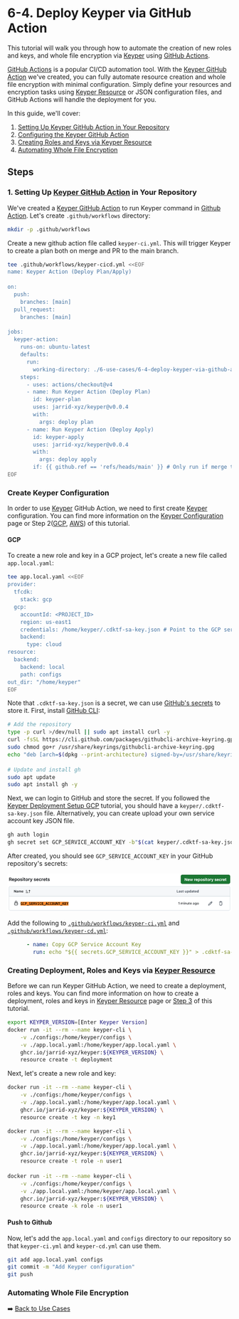 # 6-4. Deploy Keyper via GitHub Action

This tutorial will walk you through how to automate the creation of new roles and keys, and whole file encryption via [Keyper](https://jarrid.xyz/keyper) using [GitHub Actions](https://docs.github.com/en/actions).

[GitHub Actions](https://docs.github.com/en/actions) is a popular CI/CD automation tool. With the [Keyper GitHub Action](https://github.com/marketplace/actions/keyper-action) we've created, you can fully automate resource creation and whole file encryption with minimal configuration. Simply define your resources and encryption tasks using [Keyper Resource](https://jarrid.xyz/keyper/resource/) or JSON configuration files, and GitHub Actions will handle the deployment for you.

In this guide, we'll cover:

1. [Setting Up Keyper GitHub Action in Your Repository](#setting-up-keyper-github-action-in-your-repository)
2. [Configuring the Keyper GitHub Action](#configuring-the-keyper-github-action)
3. [Creating Roles and Keys via Keyper Resource](#creating-roles-and-keys-via-keyper-resource)
4. [Automating Whole File Encryption](#automating-whole-file-encryption)

## Steps

### 1. Setting Up [Keyper GitHub Action](https://github.com/marketplace/actions/keyper-action) in Your Repository

We've created a [Keyper GitHub Action](https://github.com/marketplace/actions/keyper-action) to run Keyper command in [Github Action](https://docs.github.com/en/actions). Let's create `.github/workflows` directory:

```sh {"cwd":"../../","id":"01J89JFBT83EN3MEZR8M5YCT0R"}
mkdir -p .github/workflows
```

Create a new github action file called `keyper-ci.yml`. This will trigger Keyper to create a plan both on merge and PR to the main branch.

```sh {"cwd":"../../","id":"01J8BNZXMK7R6QX1XSZJGBW294"}
tee .github/workflows/keyper-cicd.yml <<EOF
name: Keyper Action (Deploy Plan/Apply)

on:
  push:
    branches: [main]
  pull_request:
    branches: [main]

jobs:
  keyper-action:
    runs-on: ubuntu-latest
    defaults:
      run:
        working-directory: ./6-use-cases/6-4-deploy-keyper-via-github-action/ # modify this
    steps:
      - uses: actions/checkout@v4
      - name: Run Keyper Action (Deploy Plan)
        id: keyper-plan
        uses: jarrid-xyz/keyper@v0.0.4
        with:
          args: deploy plan
      - name: Run Keyper Action (Deploy Apply)
        id: keyper-apply
        uses: jarrid-xyz/keyper@v0.0.4
        with:
          args: deploy apply
        if: {{ github.ref == 'refs/heads/main' }} # Only run if merge to main
EOF
```

### Create Keyper Configuration

In order to use [Keyper](https://jarrid.xyz/keyper) GitHub Action, we need to first create [Keyper](https://jarrid.xyz/keyper) configuration. You can find more information on the [Keyper Configuration](https://jarrid.xyz/keyper/configuration/) page or Step 2([GCP](../../2-create-app-configuration-and-credentials-gcp/README.md), [AWS](../../2-create-app-configuration-and-credentials-aws/README.md)) of this tutorial.

#### GCP

To create a new role and key in a GCP project, let's create a new file called `app.local.yaml`:

```sh {"cwd":"../../","id":"01J8BZG51NVH7H0P1MF14QYAFP"}
tee app.local.yaml <<EOF
provider:
  tfcdk:
    stack: gcp
  gcp:
    accountId: <PROJECT_ID>
    region: us-east1
    credentials: /home/keyper/.cdktf-sa-key.json # Point to the GCP service account key JSON file
    backend:
      type: cloud
resource:
  backend:
    backend: local
    path: configs
out_dir: "/home/keyper"
EOF
```

Note that `.cdktf-sa-key.json` is a secret, we can use [GitHub's secrets](https://docs.github.com/en/actions/security-guides/encrypted-secrets) to store it. First, install [GitHub CLI](https://cli.github.com/):

```sh {"id":"01J8ECSXXH1TH043XEVTS4FZXA"}
# Add the repository
type -p curl >/dev/null || sudo apt install curl -y
curl -fsSL https://cli.github.com/packages/githubcli-archive-keyring.gpg | sudo dd of=/usr/share/keyrings/githubcli-archive-keyring.gpg
sudo chmod go+r /usr/share/keyrings/githubcli-archive-keyring.gpg
echo "deb [arch=$(dpkg --print-architecture) signed-by=/usr/share/keyrings/githubcli-archive-keyring.gpg] https://cli.github.com/packages stable main" | sudo tee /etc/apt/sources.list.d/github-cli.list > /dev/null

# Update and install gh
sudo apt update
sudo apt install gh -y
```

Next, we can login to GitHub and store the secret. If you followed the [Keyper Deployment Setup GCP](../../2-create-app-configuration-and-credentials-gcp/README.md) tutorial, you should have a `keyper/.cdktf-sa-key.json` file. Alternatively, you can create upload your own service account key JSON file.

```sh {"cwd":"../../","id":"01J8ECSXXH1TH043XEVYPTD0DR"}
gh auth login
gh secret set GCP_SERVICE_ACCOUNT_KEY -b"$(cat keyper/.cdktf-sa-key.json)" # Modify the file name to use your own key
```

After created, you should see `GCP_SERVICE_ACCOUNT_KEY` in your GitHub repository's secrets:

![GitHub Repository Secrets](./github-repository-secrets.png)

Add the following to [`.github/workflows/keyper-ci.yml`](./.github/workflows/keyper-ci.yml) and [`.github/workflows/keyper-cd.yml`](./.github/workflows/keyper-cd.yml):

```yml {"id":"01J8ECSXXH1TH043XEVZP2RBBR"}
      - name: Copy GCP Service Account Key
        run: echo "${{ secrets.GCP_SERVICE_ACCOUNT_KEY }}" > .cdktf-sa-key.json
```

### Creating Deployment, Roles and Keys via [Keyper Resource](https://jarrid.xyz/keyper/resource/)

Before we can run Keyper GitHub Action, we need to create a deployment, roles and keys. You can find more information on how to create a deployment, roles and keys in [Keyper Resource](https://jarrid.xyz/keyper/resource/) page or [Step 3](../../3-create-roles-and-keys/README.md) of this tutorial.

```sh {"cwd":"../../","id":"01J8ECSXXH1TH043XEW267NYZZ"}
export KEYPER_VERSION=[Enter Keyper Version]
docker run -it --rm --name keyper-cli \
    -v ./configs:/home/keyper/configs \
    -v ./app.local.yaml:/home/keyper/app.local.yaml \
    ghcr.io/jarrid-xyz/keyper:${KEYPER_VERSION} \
    resource create -t deployment
```

Next, let's create a new role and key:

```sh {"cwd":"../../","id":"01J8H350YAW5W5GQ4DFM9HEYXT"}
docker run -it --rm --name keyper-cli \
    -v ./configs:/home/keyper/configs \
    -v ./app.local.yaml:/home/keyper/app.local.yaml \
    ghcr.io/jarrid-xyz/keyper:${KEYPER_VERSION} \
    resource create -t key -n key1
```

```sh {"id":"01J8H350YAW5W5GQ4DFNHSS3RG"}
docker run -it --rm --name keyper-cli \
    -v ./configs:/home/keyper/configs \
    -v ./app.local.yaml:/home/keyper/app.local.yaml \
    ghcr.io/jarrid-xyz/keyper:${KEYPER_VERSION} \
    resource create -t role -n user1

docker run -it --rm --name keyper-cli \
    -v ./configs:/home/keyper/configs \
    -v ./app.local.yaml:/home/keyper/app.local.yaml \
    ghcr.io/jarrid-xyz/keyper:${KEYPER_VERSION} \
    resource create -k role -n user1
```

#### Push to Github

Now, let's add the `app.local.yaml` and `configs` directory to our repository so that `keyper-ci.yml` and `keyper-cd.yml` can use them.

```sh {"cwd":"../../","id":"01J8H350YAW5W5GQ4DFPZ0P6YA"}
git add app.local.yaml configs
git commit -m "Add Keyper configuration"
git push
```

### Automating Whole File Encryption

➡️ [Back to Use Cases](../README.md)